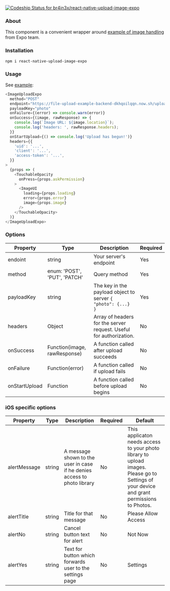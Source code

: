 [![Codeship Status for br4in3x/react-native-upload-image-expo](https://app.codeship.com/projects/dc531a00-7138-0136-89ed-66ecdb7845e3/status?branch=master)](https://app.codeship.com/projects/299161)

### About

This component is a convenient wrapper around [example of image handling](https://github.com/expo/image-upload-example) from Expo team.

### Installation

```
npm i react-native-upload-image-expo
```

### Usage

See [example](https://github.com/br4in3x/react-native-upload-image-expo/blob/master/example/App.js):

```javascript
<ImageUploadExpo
  method="POST"
  endpoint="https://file-upload-example-backend-dkhqoilqqn.now.sh/upload"
  payloadKey="photo"
  onFailure={(error) => console.warn(error)}
  onSuccess={(image, rawResponse) => {
    console.log(`Image URL: ${image.location}`);
    console.log('headers: ', rawResponse.headers);
  }}
  onStartUpload={() => console.log('Upload has begun!')}
  headers={{
    'uid': '...',
    'client': '...',
    'access-token': '...',
  }}
>
  {props => (
    <TouchableOpacity
      onPress={props.askPermission}
    >
      <ImageUI
        loading={props.loading}
        error={props.error}
        image={props.image}
      />
    </TouchableOpacity>
  )}
</ImageUploadExpo>
```

### Options

| Property      | Type                         | Description                                                          | Required |
|---------------|------------------------------|----------------------------------------------------------------------|----------|
| endoint       | string                       | Your server's endpoint                                               | Yes      |
| method        | enum: 'POST', 'PUT', 'PATCH' | Query method                                                         | Yes      |
| payloadKey    | string                       | The key in the payload object to server ``` {   "photo": {...} } ``` | Yes      |
| headers       | Object                       | Array of headers for the server request.  Useful for authorization.  | No       |
| onSuccess     | Function(image, rawResponse) | A function called after upload succeeds                              | No       |
| onFailure     | Function(error)              | A function called if upload fails                                    | No       |
| onStartUpload | Function                     | A function called before upload begins                               | No       |

### iOS specific options

| Property      | Type                         | Description                                                              | Required | Default                                                                                                                                    |
|---------------|------------------------------|--------------------------------------------------------------------------|----------|--------------------------------------------------------------------------------------------------------------------------------------------|
| alertMessage  | string                       | A message shown to the user in case if he denies access to photo library | No       | This applicaton needs access to your photo library to upload images. Please go to Settings of your device and grant permissions to Photos. |
| alertTitle    | string                       | Title for that message                                                   | No       | Please Allow Access                                                                                                                        |
| alertNo       | string                       | Cancel button text for alert                                             | No       | Not Now                                                                                                                                    |
| alertYes      | string                       | Text for button which forwards user to the settings page                 | No       | Settings                                                                                                                                   |